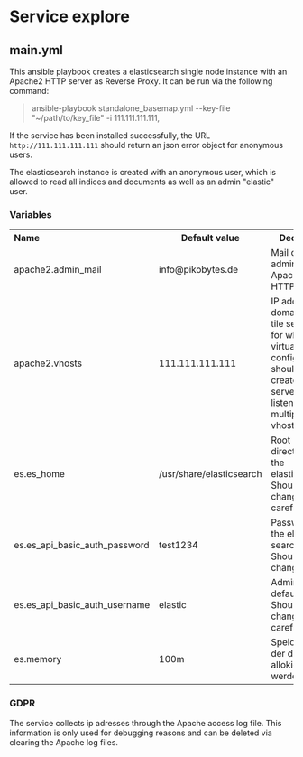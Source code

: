 # Service explore

## main.yml

This ansible playbook creates a elasticsearch single node instance with an Apache2 HTTP server as Reverse Proxy. It can be run via the following command:

> ansible-playbook standalone_basemap.yml --key-file "~/path/to/key_file" -i 111.111.111.111,

If the service has been installed successfully, the URL `http://111.111.111.111` should return an json error object for anonymous users.

The elasticsearch instance is created with an  anonymous user, which is allowed to read all indices and documents as well as an admin "elastic" user. 

### Variables

<table>
  <tbody>
    <tr>
      <th align="left">Name</th>
      <th align="center">Default value</th>
      <th align="right">Declaration</th>
    </tr>
    <tr>
      <td align="left">apache2.admin_mail</td>
      <td align="left">info@pikobytes.de</td>
      <td align="left">Mail of the admin of the Apache HTTP server.</td>
    </tr>
    <tr>
        <td align="left">apache2.vhosts</td>
        <td align="left">111.111.111.111</td>
        <td align="left">
            IP address or domain of the tile service, for which virtual host configs should be created. A server can
            listen to multiple vhosts.
        </td>    
    </tr>
    <tr>
        <td align="left">es.es_home</td>
        <td align="left">/usr/share/elasticsearch</td>
        <td align="left">Root directory of the elasticsearch. Should be changed carefully.</td>    
    </tr>
    <tr>
        <td align="left">es.es_api_basic_auth_password</td>
        <td align="left">test1234</td>
        <td align="left">Password of the elastic search user. Should be changed.</td>    
    </tr>
    <tr>
        <td align="left">es.es_api_basic_auth_username</td>
        <td align="left">elastic</td>
        <td align="left">Admin default user. Should be changed carefully.</td>    
    </tr>
    <tr>
        <td align="left">es.memory</td>
        <td align="left">100m</td>
        <td align="left">Speicherplatz der durch ES allokiert werden darf.</td>    
    </tr>
  </tbody>
</table>

### GDPR

The service collects ip adresses through the Apache access log file. This information is only used for debugging reasons and can be deleted via clearing the Apache log files.